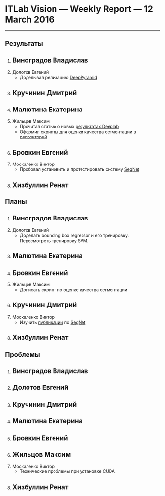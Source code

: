 # ITLab Vision — Weekly Report — 12 March 2016

----------------

## Результаты
  1. Виноградов Владислав
     - 
  1. Долотов Евгений
     - Доделывал релизацию [DeepPyramid](https://github.com/DolotovEvgeniy/face-detection-model/tree/improve/deep_pyramid)
  1. Кручинин Дмитрий
     -
  1. Малютина Екатерина
     -
  1. Жильцов Максим
     - Прочитал статью о новых [результатах Deeplab](http://arxiv.org/pdf/1511.03339v1.pdf)
     - Оформил скрипты для оценки качества сегментации в [репозиторий](https://github.com/ITLab-Vision/semseg/pull/8)
  1. Бровкин Евгений
     -
  1. Москаленко Виктор
     - Пробовал установить и протестировать систему [SegNet](http://mi.eng.cam.ac.uk/projects/segnet/)
  1. Хизбуллин Ренат
     -

## Планы
  1. Виноградов Владислав
     -
  1. Долотов Евгений
     - Доделать bounding box regressor и его тренировку. Пересмотреть тренировку SVM. 
  1. Малютина Екатерина
     -
  1. Бровкин Евгений
     -
  1. Жильцов Максим
     - Дописать скрипт по оценке качества сегментации
  1. Кручинин Дмитрий
     -
  1. Москаленко Виктор
     - Изучить [публикации](http://mi.eng.cam.ac.uk/projects/segnet/#publication) по [SegNet](http://mi.eng.cam.ac.uk/projects/segnet/)
  1. Хизбуллин Ренат
     -

## Проблемы
  1. Виноградов Владислав
     -
  1. Долотов Евгений
     -
  1. Кручинин Дмитрий
     -
  1. Малютина Екатерина
     -
  1. Бровкин Евгений
     -
  1. Жильцов Максим
     -
  1. Москаленко Виктор
     - Технические проблемы при установке CUDA
  1. Хизбуллин Ренат
     -